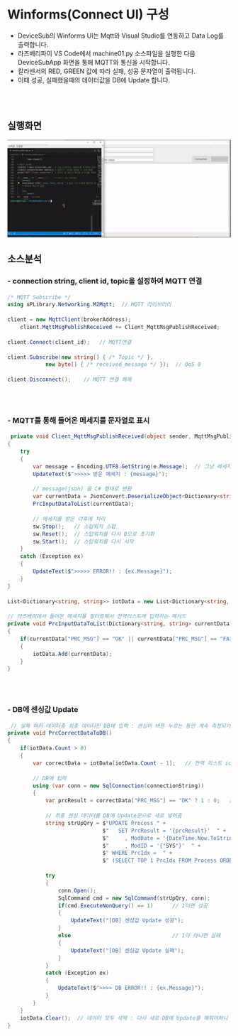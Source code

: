 # Winforms(Connect UI) 구성
- DeviceSub의 Winforms UI는 Mqtt와 Visual Studio를 연동하고 Data Log를 출력합니다.
- 라즈베리파이 VS Code에서 machine01.py 소스파일을 실행한 다음 DeviceSubApp 화면을 통해 MQTT와 통신을 시작합니다.
- 칼라센서의 RED, GREEN 값에 따라 실패, 성공 문자열이 출력됩니다.
- 이때 성공, 실패했을때의 데이터값을 DB에 Update 합니다.


<br><br>

## 실행화면
<img src = "https://github.com/SeoDongWoo1216/MiniProject_SimpleMRP/blob/main/Image/DeviceSubApp_%EC%8B%A4%ED%96%89%ED%99%94%EB%A9%B4.gif">

<br>

## 소스분석

### - connection string, client id, topic을 설정하여 MQTT 연결
```C#
/* MQTT Subscribe */
using uPLibrary.Networking.M2Mqtt;  // MQTT 라이브러리

client = new MqttClient(brokerAddress);
    client.MqttMsgPublishReceived += Client_MqttMsgPublishReceived;

client.Connect(client_id);   // MQTT연결

client.Subscribe(new string[] { /* Topic */ },
            new byte[] { /* received_message */ });  // QoS 0

client.Disconnect();    // MQTT 연결 해제
```

<br><br>

### - MQTT를 통해 들어온 메세지를 문자열로 표시
```C#
 private void Client_MqttMsgPublishReceived(object sender, MqttMsgPublishEventArgs e)
{
    try
    {
        var message = Encoding.UTF8.GetString(e.Message);  // 그냥 메세지하면 안되므로 UTF-8 인코딩해줘야함
        UpdateText($">>>>> 받은 메세지 : {message}");

        // message(json) 을 C# 형태로 변환
        var currentData = JsonConvert.DeserializeObject<Dictionary<string, string>>(message);   // 역직렬화
        PrcInputDataToList(currentData);

        // 메세지를 받은 이후에 처리
        sw.Stop();   // 스탑워치 스탑
        sw.Reset();  // 스탑워치를 다시 0으로 초기화
        sw.Start();  // 스탑워치를 다시 시작
    }
    catch (Exception ex)
    {
        UpdateText($">>>>> ERROR!! : {ex.Message}");
    }
}

List<Dictionary<string, string>> iotData = new List<Dictionary<string, string>>();   // iotData 라는 이름의 딕셔너리 전역 리스트 선언

// 라즈베리에서 들어온 메세지를 필터링해서 전역리스트에 입력하는 메서드
private void PrcInputDataToList(Dictionary<string, string> currentData)
{
    if(currentData["PRC_MSG"] == "OK" || currentData["PRC_MSG"] == "FAIL")  // OK, FAIL 을 받으면 리스트에 그대로 저장됨
    {
        iotData.Add(currentData);
    }
}
```

<br><br>

### - DB에 센싱값 Update
```C#
 // 실제 여러 데이터중 최종 데이터만 DB에 입력 : 센싱이 버튼 누르는 동안 계속 측정되기때문에 제일 마지막 데이터만 DB에 저장되게 구현
private void PrcCorrectDataToDB()
{
    if(iotData.Count > 0)
    {
        var correctData = iotData[iotData.Count - 1];   // 전역 리스트 iotData의 제일 마지막 값을 뽑아서 correctData에 넣어줌

        // DB에 입력
        using (var conn = new SqlConnection(connectionString))   
        {
            var prcResult = correctData["PRC_MSG"] == "OK" ? 1 : 0;   // 1이면 초록색(OK), 0이면 빨간색(FAIL)

            // 최종 센싱 데이터를 DB에 Update문으로 새로 넣어줌
            string strUpQry = $"UPDATE Process " +
                              $"   SET PrcResult = '{prcResult}'  " +
                              $"     , ModDate = '{DateTime.Now.ToString("yyyy-MM-dd HH:mm:ss")}'  " +
                              $"     , ModID = '{"SYS"}'  " +
                              $" WHERE PrcIdx =  " +
                              $" (SELECT TOP 1 PrcIdx FROM Process ORDER BY PrcIdx DESC)";

            try
            {
                conn.Open(); 
                SqlCommand cmd = new SqlCommand(strUpQry, conn);
                if(cmd.ExecuteNonQuery() == 1)      // 1이면 성공
                {
                    UpdateText("[DB] 센싱값 Update 성공");
                }
                else                                // 1이 아니면 실패
                {
                    UpdateText("[DB] 센싱값 Update 실패");
                }
            }
            catch (Exception ex)
            {
                UpdateText($">>>> DB ERROR!! : {ex.Message}");
            }
        }
    }
    iotData.Clear();  // 데이터 모두 삭제 : 다시 새로 DB에 Update를 해줘야하니 전역 리스트의 모든 데이터를 없애줌
}
```

